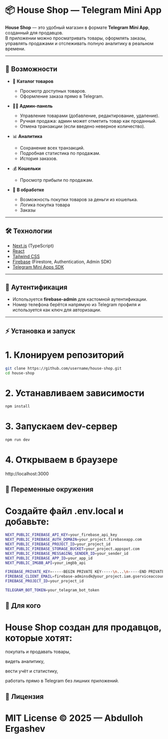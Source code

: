 # 📦 House Shop — Telegram Mini App

**House Shop** — это удобный магазин в формате **Telegram Mini App**, созданный для продавцов.  
В приложении можно просматривать товары, оформлять заказы, управлять продажами и отслеживать полную аналитику в реальном времени.  

---

## 🚀 Возможности

- 🛒 **Каталог товаров**
  - Просмотр доступных товаров.
  - Оформление заказа прямо в Telegram.

- 👨‍💻 **Админ-панель**
  - Управление товарами (добавление, редактирование, удаление).
  - Ручная продажа: админ может отметить товар как проданный.
  - Отмена транзакции (если введено неверное количество).

- 📊 **Аналитика**
  - Сохранение всех транзакций.
  - Подробная статистика по продажам.
  - История заказов.

- 💰 **Кошельки**
  - Просмотр прибыли по продажам.

- 🔔 **В обработке**
  - Возможность покупки товаров за деньги из кошелька.
  - Логика покупка товара
  - Заказы
  
---

## 🛠️ Технологии

- [Next.js](https://nextjs.org/) (TypeScript)  
- [React](https://react.dev/)  
- [Tailwind CSS](https://tailwindcss.com/)  
- [Firebase](https://firebase.google.com/) (Firestore, Authentication, Admin SDK)  
- [Telegram Mini Apps SDK](https://core.telegram.org/bots/webapps)  

---

## 🔑 Аутентификация

- Используется **firebase-admin** для кастомной аутентификации.  
- Номер телефона берётся напрямую из Telegram профиля и используется как ключ для авторизации.  

---

## ⚡ Установка и запуск

# 1. Клонируем репозиторий
```bash
git clone https://github.com/username/house-shop.git
cd house-shop
```

# 2. Устанавливаем зависимости
```bash
npm install
```

# 3. Запускаем dev-сервер
```bash
npm run dev
```
# 4. Открываем в браузере
http://localhost:3000

## 🔑 Переменные окружения

# Создайте файл .env.local и добавьте:

```bash
NEXT_PUBLIC_FIREBASE_API_KEY=your_firebase_api_key
NEXT_PUBLIC_FIREBASE_AUTH_DOMAIN=your_project.firebaseapp.com
NEXT_PUBLIC_FIREBASE_PROJECT_ID=your_project_id
NEXT_PUBLIC_FIREBASE_STORAGE_BUCKET=your_project.appspot.com
NEXT_PUBLIC_FIREBASE_MESSAGING_SENDER_ID=your_sender_id
NEXT_PUBLIC_FIREBASE_APP_ID=your_app_id
NEXT_PUBLIC_IMGBB_API=your_imgbb_api

FIREBASE_PRIVATE_KEY=-----BEGIN PRIVATE KEY-----\n...\n-----END PRIVATE KEY-----
FIREBASE_CLIENT_EMAIL=firebase-adminsdk@your_project.iam.gserviceaccount.com
FIREBASE_PROJECT_ID=your_project_id

TELEGRAM_BOT_TOKEN=your_telegram_bot_token
```

## 🎯 Для кого

# House Shop создан для продавцов, которые хотят:

покупать и продавать товары,

видеть аналитику,

вести учёт и статистику,

работать прямо в Telegram без лишних приложений.

## 📜 Лицензия

# MIT License © 2025 — Abdulloh Ergashev
